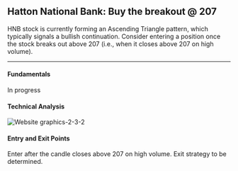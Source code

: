 ## Hatton National Bank: Buy the breakout @ 207

HNB stock is currently forming an Ascending Triangle pattern, which typically signals a bullish continuation. Consider entering a position once the stock breaks out above 207 (i.e., when it closes above 207 on high volume).


---

#### Fundamentals
In progress

#### Technical Analysis

![Website graphics-2-3-2](https://github.com/stockpickslk/stockpickslk.github.io/assets/173802017/56e6a4b7-0373-4290-bd48-d0dafafbf80d)

#### Entry and Exit Points
Enter after the candle closes above 207 on high volume. Exit strategy to be determined.

